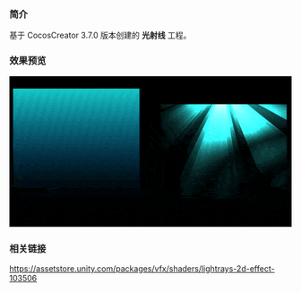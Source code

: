 ### 简介
基于 CocosCreator 3.7.0 版本创建的 **光射线** 工程。

### 效果预览
![image](../../../gif/202211/2022111601.gif)

### 相关链接
https://assetstore.unity.com/packages/vfx/shaders/lightrays-2d-effect-103506